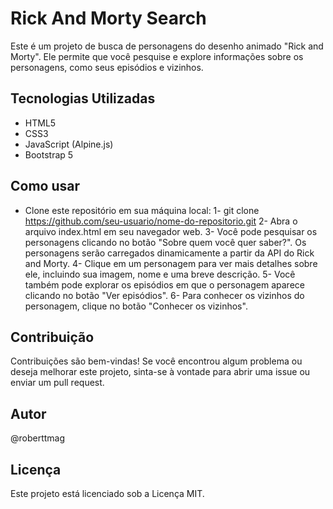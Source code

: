 # Rick And Morty Search
Este é um projeto de busca de personagens do desenho animado "Rick and Morty". Ele permite que você pesquise e explore informações sobre os personagens, como seus episódios e vizinhos.

## Tecnologias Utilizadas
- HTML5
- CSS3
- JavaScript (Alpine.js)
- Bootstrap 5
## Como usar
- Clone este repositório em sua máquina local:
1- git clone https://github.com/seu-usuario/nome-do-repositorio.git
2- Abra o arquivo index.html em seu navegador web.
3- Você pode pesquisar os personagens clicando no botão "Sobre quem você quer saber?". Os personagens serão carregados dinamicamente a partir da API do Rick and Morty.
4- Clique em um personagem para ver mais detalhes sobre ele, incluindo sua imagem, nome e uma breve descrição.
5- Você também pode explorar os episódios em que o personagem aparece clicando no botão "Ver episódios".
6- Para conhecer os vizinhos do personagem, clique no botão "Conhecer os vizinhos".
## Contribuição
Contribuições são bem-vindas! Se você encontrou algum problema ou deseja melhorar este projeto, sinta-se à vontade para abrir uma issue ou enviar um pull request.

## Autor
@roberttmag

## Licença
Este projeto está licenciado sob a Licença MIT.

